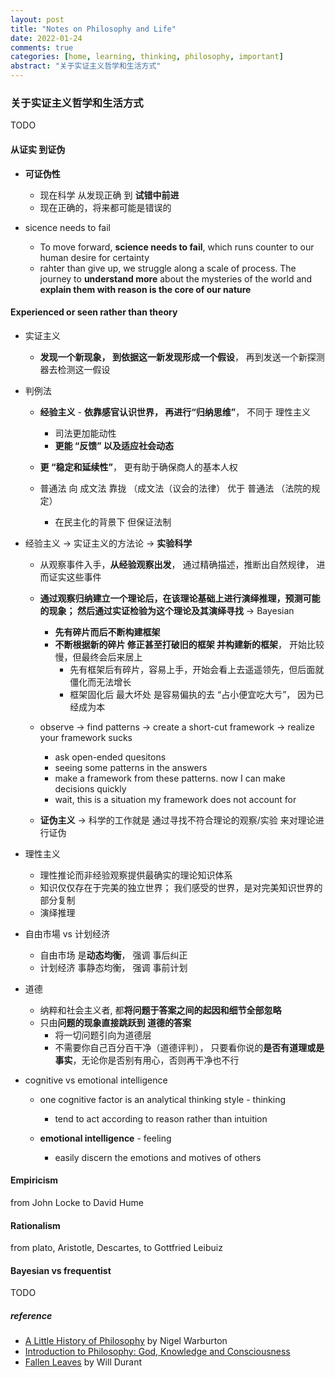 ```yaml
---
layout: post
title: "Notes on Philosophy and Life"
date: 2022-01-24
comments: true
categories: [home, learning, thinking, philosophy, important]
abstract: "关于实证主义哲学和生活方式"
---
```


### 关于实证主义哲学和生活方式

TODO

#### 从证实 到证伪

-   **可证伪性**

    -   现在科学 从发现正确 到 **试错中前进**
    -   现在正确的，将来都可能是错误的

-   sicence needs to fail
    -   To move forward, **science needs to fail**, which runs counter to our human desire for certainty
    -   rahter than give up, we struggle along a scale of process.
        The journey to **understand more** about the mysteries of the world and **explain them with reason is the core of our nature**

#### **Experienced or seen** rather than theory

-   实证主义

    -   **发现一个新现象， 到依据这一新发现形成一个假设**， 再到发送一个新探测器去检测这一假设

-   判例法

    -   **经验主义** - **依靠感官认识世界， 再进行“归纳思维”**， 不同于 理性主义
        -   司法更加能动性
        -   **更能 “反馈” 以及适应社会动态**
    -   **更 “稳定和延续性”**， 更有助于确保商人的基本人权

    -   普通法 向 成文法 靠拢 （成文法（议会的法律） 优于 普通法 （法院的规定）
        -   在民主化的背景下 但保证法制

-   经验主义 -> 实证主义的方法论 -> **实验科学**

    -   从观察事件入手，**从经验观察出发**， 通过精确描述，推断出自然规律， 进而证实这些事件
    -   **通过观察归纳建立一个理论后，在该理论基础上进行演绎推理，预测可能的现象； 然后通过实证检验为这个理论及其演绎寻找** -> Bayesian

        -   **先有碎片而后不断构建框架**
        -   **不断根据新的碎片 修正甚至打破旧的框架 并构建新的框架**， 开始比较慢，但最终会后来居上
            -   先有框架后有碎片，容易上手，开始会看上去遥遥领先，但后面就僵化而无法增长
            -   框架固化后 最大坏处 是容易偏执的去 “占小便宜吃大亏”， 因为已经成为本

    -   observe -> find patterns -> create a short-cut framework -> realize your framework sucks

        -   ask open-ended quesitons
        -   seeing some patterns in the answers
        -   make a framework from these patterns. now I can make decisions quickly
        -   wait, this is a situation my framework does not account for

    -   **证伪主义** -> 科学的工作就是 通过寻找不符合理论的观察/实验 来对理论进行证伪

-   理性主义

    -   理性推论而非经验观察提供最确实的理论知识体系
    -   知识仅仅存在于完美的独立世界； 我们感受的世界，是对完美知识世界的部分复制
    -   演绎推理

-   自由市場 vs 计划经济

    -   自由市场 是**动态均衡**， 强调 事后纠正
    -   计划经济 事静态均衡， 强调 事前计划

-   道德

    -   纳粹和社会主义者, 都**将问题于答案之间的起因和细节全部忽略**
    -   只由**问题的现象直接跳跃到 道德的答案**
        -   将一切问题引向为道德层
        -   不需要你自己百分百干净（道德评判）， 只要看你说的**是否有道理或是事实**，无论你是否别有用心，否则再干净也不行

-   cognitive vs emotional intelligence

    -   one cognitive factor is an analytical thinking style - thinking

        -   tend to act according to reason rather than intuition

    -   **emotional intelligence** - feeling
        -   easily discern the emotions and motives of others

#### Empiricism

from John Locke to David Hume

#### Rationalism

from plato, Aristotle, Descartes, to Gottfried Leibuiz

#### Bayesian vs frequentist

TODO

##### reference

-   [A Little History of Philosophy](https://book.douban.com/subject/6812274/) by Nigel Warburton
-   [Introduction to Philosophy: God, Knowledge and Consciousness](https://learning.edx.org/course/course-v1:MITx+24.00x+2T2021/home)
-   [Fallen Leaves](https://book.douban.com/subject/26297828/) by Will Durant
